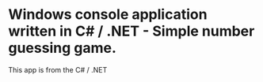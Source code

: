 # Windows console application written in C# / .NET - Simple number guessing game.
This app is from the C# / .NET 

